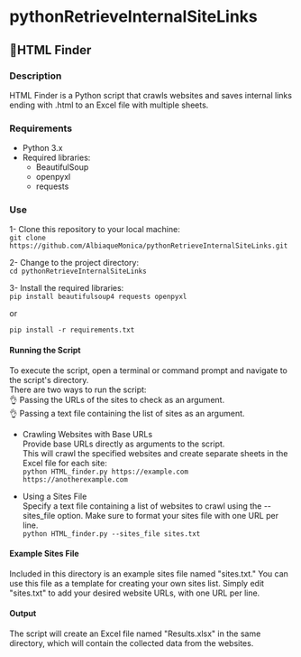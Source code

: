 # pythonRetrieveInternalSiteLinks
## 🔎HTML Finder

### Description

HTML Finder is a Python script that crawls websites and saves internal links ending with .html to an Excel file with multiple sheets.  

### Requirements

- Python 3.x
- Required libraries:
  - BeautifulSoup
  - openpyxl
  - requests
  
### Use

1- Clone this repository to your local machine:  
```git clone https://github.com/AlbiaqueMonica/pythonRetrieveInternalSiteLinks.git```

2- Change to the project directory:   
```cd pythonRetrieveInternalSiteLinks```

3- Install the required libraries:  
```pip install beautifulsoup4 requests openpyxl```

or  

```pip install -r requirements.txt```

#### Running the Script

To execute the script, open a terminal or command prompt and navigate to the script's directory.     
There are two ways to run the script:  
👌 Passing the URLs of the sites to check as an argument.  
👌 Passing a text file containing the list of sites as an argument.  
 
- Crawling Websites with Base URLs    
Provide base URLs directly as arguments to the script.  
This will crawl the specified websites and create separate sheets in the Excel file for each site:   
```python HTML_finder.py https://example.com https://anotherexample.com```    

- Using a Sites File     
Specify a text file containing a list of websites to crawl using the --sites_file option.
Make sure to format your sites file with one URL per line.    
```python HTML_finder.py --sites_file sites.txt```

#### Example Sites File

Included in this directory is an example sites file named "sites.txt." You can use this file as a template for creating your own sites list. Simply edit "sites.txt" to add your desired website URLs, with one URL per line.

#### Output  
The script will create an Excel file named "Results.xlsx" in the same directory, which will contain the collected data from the websites.  



